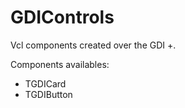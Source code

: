# GDIControls

Vcl components created over the GDI +.

Components availables:
* TGDICard
* TGDIButton

